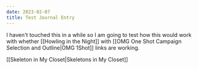 ```yaml
---
date: 2023-02-07
title: Test Journal Entry
---
```


I haven't touched this in a while so I am going to test how this would work with whether [[Howling in the Night]] with [[OMG One Shot Campaign Selection and Outline|OMG 1Shot]] links are working.

[[Skeleton in My Closet|Skeletons in My Closet]]